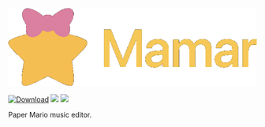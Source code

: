 [![Mamar](.github/logotype.png)](https://mamar.nanaian.town)

[![Download](https://img.shields.io/github/downloads/nanaian/mamar/total)](https://github.com/nanaian/mamar/releases/latest)
![](https://img.shields.io/github/workflow/status/nanaian/mamar/Test/main?label=tests)
[![](https://img.shields.io/discord/279322074412089344?color=%237289DA&logo=discord&logoColor=ffffff)](https://discord.gg/qWSxcTjktv)

Paper Mario music editor.
